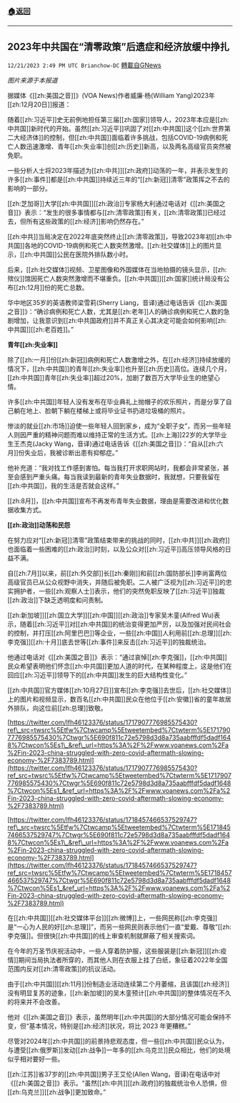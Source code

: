 ###  [:house:返回](README.md)
---


## 2023年中共国在“清零政策”后遗症和经济放缓中挣扎
`12/21/2023 2:49 PM UTC Brianchow-DC` [轉載自GNews](https://gnews.org/articles/2136908)

*图片来源于本报道*

据媒体《[[zh:美国之音]]》(VOA News)作者威廉·杨(William Yang)2023年[[zh:12月20日]]报道：

随着[[zh:习近平]]史无前例地担任第三届[[zh:国家]]领导人，2023年本应是[[zh:中共国]]新时代的开始。虽然[[zh:习近平]]巩固了对[[zh:中共国]]这个[[zh:世界第二大经济体]]的控制，但[[zh:中共国]]面临着许多挑战，包括COVID-19病例和死亡人数迅速激增、青年[[zh:失业率]]创[[zh:历史]]新高，以及两名高级官员突然被免职。

一些分析人士将2023年描述为[[zh:中共]][[zh:政府]]动荡的一年，并表示发生的许多[[zh:事件]]都是[[zh:中共国]]持续近三年的“[[zh:新冠]]清零”政策挥之不去的影响的一部分。

[[zh:芝加哥]]大学[[zh:中共国]][[zh:政治]]专家杨大利通过电话对《[[zh:美国之音]]》表示：“发生的很多事情都与[[zh:清零政策]]有关，[[zh:清零政策]]已经过去，但所有这些政策的[[zh:经济]]影响仍然存在。”

[[zh:中共]]当局决定在2022年底突然终止[[zh:清零政策]]，导致2023年初[[zh:中共国]]各地的COVID-19病例和死亡人数突然激增。[[zh:社交媒体]]上的图片显示，[[zh:中共国]]公民在医院外排队数小时。

后来，[[zh:社交媒体]]视频、卫星图像和外国媒体在当地拍摄的镜头显示，[[zh:殡仪]]馆因死亡人数突然激增而不堪重负。[[zh:中共国]][[zh:国家]]统计局没有公布[[zh:12月]]份的死亡总数。

华中地区35岁的英语教师梁雪莉(Sherry Liang，音译)通过电话告诉《[[zh:美国之音]]》：“确诊病例和死亡人数，尤其是[[zh:老年]]人的确诊病例和死亡人数的急剧增加，让我意识到[[zh:中共国政府]]并不真正关心其决定可能会如何影响[[zh:中共国]][[zh:老百姓]]。”

**青年[[zh:失业率]]**

除了[[zh:一月]]份[[zh:新冠]]病例和死亡人数激增之外，在[[zh:经济]]持续放缓的情况下，[[zh:中共国]]的青年[[zh:失业率]]也升至[[zh:历史]]高位。连续几个月，[[zh:中共国]]青年[[zh:失业率]]超过20%，加剧了数百万大学毕业生的绝望心情。

许多[[zh:中共国]]年轻人没有发布在毕业典礼上抛帽子的欢乐照片，而是分享了自己躺在地上、脸朝下躺在楼梯上或将毕业证书扔进垃圾桶的照片。

惨淡的就业[[zh:市场]]迫使一些年轻人回到家乡，成为“全职子女”，而另一些年轻人则因严重的精神问题而难以维持正常的生活方式。[[zh:上海]]22岁的大学毕业生王杰克(Jacky Wang，音译)通过电话告诉《[[zh:美国之音]]》：“自从[[zh:六月]]份失业后，我被诊断出患有抑郁症。”

他补充道：“我对找工作感到害怕。每当我打开求职网站时，我都会非常紧张，甚至会感到严重头痛。每当我读到最新的青年失业数据时，我就想，只要我留在[[zh:中共国]]，我的生活是否就会这样。”

[[zh:8月]]，[[zh:中共国]]宣布不再发布青年失业数据，理由是需要改进和优化数据收集方式。

**[[zh:政治]]动荡和民怨**

在努力应对“[[zh:新冠]]清零”政策结束带来的挑战的同时，[[zh:中共]][[zh:政府]]也面临着一些困难的[[zh:政治]]时刻，以及公众对[[zh:习近平]]高压领导风格的日益不满。

自[[zh:7月]]以来，前[[zh:外交部]]长[[zh:秦刚]]和前[[zh:国防部长]]李尚富两位高级官员已从公众视野中消失，并随后被免职。二人被广泛视为[[zh:习近平]]的忠实拥护者，一些[[zh:观察人士]]表示，他们的突然免职反映了[[zh:习近平]]独裁[[zh:政治]]下缺乏透明度和问责制。

[[zh:新加坡]][[zh:国立大学]][[zh:中国]][[zh:政治]]专家吴木銮(Alfred Wu)表示，随着[[zh:习近平]]对[[zh:中共国]]的统治变得更加严厉，以及加强对民间社会的控制，并打压[[zh:阿里巴巴]]等企业，一些[[zh:中国]]人利用前[[zh:总理]][[zh:李克强]][[zh:十月]]底去世等[[zh:事件]]来反击[[zh:习近平]]的独裁统治。

他通过电话对《[[zh:美国之音]]》表示：“通过哀悼[[zh:李克强]]，[[zh:中共国]]民众希望表明他们怀念[[zh:中共国]]更加人道的时代，在某种程度上，这是他们在回应[[zh:习近平]]领导下的[[zh:中共国]]发生的巨大结构性变化。”

[[zh:中共国]]官方媒体[[zh:10月27日]]宣布[[zh:李克强]]去世后，[[zh:社交媒体]]上的图片和视频显示，数百名[[zh:中共国]]民众在他位于[[zh:安徽]]省的童年故居外排队，向这位前[[zh:总理]]致敬。

[https://twitter.com/lfh46123376/status/1717907776985575430?ref\_src=twsrc%5Etfw%7Ctwcamp%5Etweetembed%7Ctwterm%5E1717907776985575430%7Ctwgr%5E690f811c72e5798d3d8a735aabfffdf5dadf1648%7Ctwcon%5Es1\_&ref\_url=https%3A%2F%2Fwww.voanews.com%2Fa%2Fin-2023-china-struggled-with-zero-covid-aftermath-slowing-economy-%2F7383789.html](https://twitter.com/lfh46123376/status/1717907776985575430?ref_src=twsrc%5Etfw%7Ctwcamp%5Etweetembed%7Ctwterm%5E1717907776985575430%7Ctwgr%5E690f811c72e5798d3d8a735aabfffdf5dadf1648%7Ctwcon%5Es1_&ref_url=https%3A%2F%2Fwww.voanews.com%2Fa%2Fin-2023-china-struggled-with-zero-covid-aftermath-slowing-economy-%2F7383789.html)

[https://twitter.com/lfh46123376/status/1718457466537529747?ref\_src=twsrc%5Etfw%7Ctwcamp%5Etweetembed%7Ctwterm%5E1718457466537529747%7Ctwgr%5E690f811c72e5798d3d8a735aabfffdf5dadf1648%7Ctwcon%5Es1\_&ref\_url=https%3A%2F%2Fwww.voanews.com%2Fa%2Fin-2023-china-struggled-with-zero-covid-aftermath-slowing-economy-%2F7383789.html](https://twitter.com/lfh46123376/status/1718457466537529747?ref_src=twsrc%5Etfw%7Ctwcamp%5Etweetembed%7Ctwterm%5E1718457466537529747%7Ctwgr%5E690f811c72e5798d3d8a735aabfffdf5dadf1648%7Ctwcon%5Es1_&ref_url=https%3A%2F%2Fwww.voanews.com%2Fa%2Fin-2023-china-struggled-with-zero-covid-aftermath-slowing-economy-%2F7383789.html)

在[[zh:中共国]][[zh:社交媒体平台]][[zh:微博]]上，一些网民称[[zh:李克强]]是“一心为人民的好[[zh:总理]]”，而另一些网民则表示他们一直“爱戴、尊敬”[[zh:李克强]]。但很快[[zh:中共国]]的线上审查机制就屏蔽了相关搜索词。

在今年的万圣节庆祝活动中，一些人穿着防护服，这些服装是[[zh:新冠]][[zh:疫情]]期间当局执法者所穿的，而其他人则在衣服上挂了白纸，象征着2022年全国范围内反对[[zh:清零政策]]的抗议活动。

由于[[zh:中共国]][[zh:11月]]份制造业活动连续第二个月萎缩，且该国[[zh:经济]]没有明显复苏的迹象，[[zh:新加坡]]的吴木銮预计[[zh:中共国]]的整体情况在不久的将来并不会改善。

他对《[[zh:美国之音]]》表示，虽然明年[[zh:中共国]]的大部分情况可能会保持不变，但“基本情况，特别是[[zh:经济]]状况，将比 2023 年更糟糕。”

尽管对2024年[[zh:中共国]]的前景持悲观态度，但一些[[zh:中共国]]民众认为，与遭受[[zh:俄罗斯]]发动[[zh:战争]]一年多的[[zh:乌克兰]]民众相比，他们的处境似乎相对要好一些。

[[zh:江苏]]省37岁的[[zh:中共国]]男子王艾伦(Allen Wang，音译)在电话中对《[[zh:美国之音]]》表示。“虽然[[zh:中共]][[zh:政府]]的独裁统治令人恐惧，但[[zh:乌克兰]][[zh:战争]]更加致命。”
